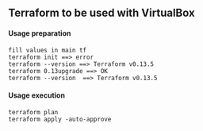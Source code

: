 ## Terraform to be used with VirtualBox

#### Usage preparation
```
fill values in main tf
terraform init ==> error
terraform --version ==> Terraform v0.13.5
terraform 0.13upgrade ==> OK
terraform --version  ==> Terraform v0.13.5
```

#### Usage execution
```
terraform plan
terraform apply -auto-approve
```